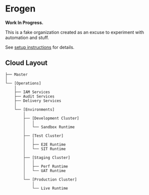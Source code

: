 # Erogen

**Work In Progress.**

This is a fake organization created as an excuse to experiment with automation and stuff.

See [setup instructions](docs/setup/setup.md) for details.

## Cloud Layout

```
├── Master
│
└── [Operations]
    │
    ├── IAM Services
    ├── Audit Services
    ├── Delivery Services
    │
    └── [Environments]
        │
        ├── [Development Cluster]
        │   │
        │   └── Sandbox Runtime
        │
        ├── [Test Cluster]
        │   │
        │   ├── E2E Runtime
        │   └── SIT Runtime
        │
        ├── [Staging Cluster]
        │   │
        │   ├── Perf Runtime
        │   └── UAT Runtime
        │
        └── [Production Cluster]
            │
            └── Live Runtime
```
